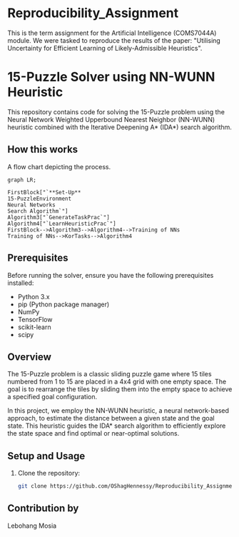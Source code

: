 # Reproducibility_Assignment
This is the term assignment for the Artificial Intelligence (COMS7044A) module. We were tasked to reproduce the results of the paper: "Utilising Uncertainty for Efficient Learning of Likely-Admissible Heuristics".

# 15-Puzzle Solver using NN-WUNN Heuristic

This repository contains code for solving the 15-Puzzle problem using the Neural Network Weighted Upperbound Nearest Neighbor (NN-WUNN) heuristic combined with the Iterative Deepening A* (IDA*) search algorithm.

## How this works
A flow chart depicting the process.
```mermaid
graph LR;

FirstBlock["`**Set-Up**
15-PuzzleEnvironment
Neural Networks
Search Algorithm`"]
Algorithm3["`GenerateTaskPrac`"]
Algorithm4["`LearnHeuristicPrac`"]
FirstBlock-->Algorithm3-->Algorithm4-->Training of NNs
Training of NNs-->KorTasks-->Algorithm4
```
## Prerequisites

Before running the solver, ensure you have the following prerequisites installed:
- Python 3.x
- pip (Python package manager)
- NumPy
- TensorFlow
- scikit-learn
- scipy

## Overview

The 15-Puzzle problem is a classic sliding puzzle game where 15 tiles numbered from 1 to 15 are placed in a 4x4 grid with one empty space. The goal is to rearrange the tiles by sliding them into the empty space to achieve a specified goal configuration.

In this project, we employ the NN-WUNN heuristic, a neural network-based approach, to estimate the distance between a given state and the goal state. This heuristic guides the IDA* search algorithm to efficiently explore the state space and find optimal or near-optimal solutions.

## Setup and Usage

1. Clone the repository:

   ```bash
   git clone https://github.com/OShagHennessy/Reproducibility_Assignment.git
   
## Contribution by
Lebohang Mosia
